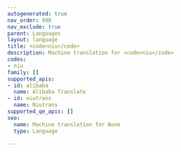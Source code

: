```yaml
---
autogenerated: true
nav_order: 998
nav_exclude: true
parent: Languages
layout: language
title: <code>niu</code>
description: Machine translation for <code>niu</code>
codes:
- niu
family: []
supported_apis:
- id: alibaba
  name: Alibaba Translate
- id: niutrans
  name: Niutrans
supported_qe_apis: []
seo:
  name: Machine translation for None
  type: Language

---
```


